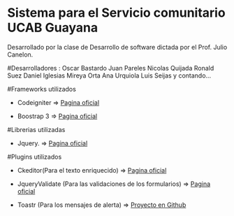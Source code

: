 Sistema para el  Servicio comunitario UCAB Guayana
====================

Desarrollado por la clase de Desarrollo de software dictada por el Prof. Julio Canelon.

#Desarrolladores :
 Oscar Bastardo
 Juan Pareles
 Nicolas Quijada 
 Ronald Suez
 Daniel Iglesias
 Mireya Orta
 Ana Urquiola
 Luis Seijas
 y contando...



#Frameworks utilizados

- Codeigniter => <a href="http://ellislab.com/codeigniter" target="_blank">Pagina oficial</a>

- Boostrap 3 => <a href="http://getbootstrap.com" target="_blank">Pagina oficial</a>


#Librerias utilizadas

- Jquery. => <a href="http://jquery.com/" target="_blank">Pagina oficial</a>


#Plugins utilizados
- Ckeditor(Para el texto enriquecido) 
	=> <a href="http://jqueryvalidation.org/" target="_blank">Pagina oficial</a>

- JqueryValidate (Para las validaciones de los formularios) 
	=> <a href="http://jqueryvalidation.org/" target="_blank">Pagina oficial</a>

- Toastr (Para los mensajes de alerta) 
	=> <a href="https://github.com/CodeSeven/toastr" target="_blank">Proyecto en Github</a>



